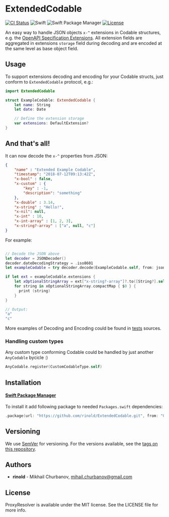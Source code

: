 # ExtendedCodable

[![CI Status](https://img.shields.io/travis/rinold/ExtendedCodable.svg?style=flat)](https://travis-ci.org/rinold/ExtendedCodable)
![Swift](https://img.shields.io/badge/swift-4.1-green.svg)
![Swift Package Manager](https://img.shields.io/badge/spm-+-orange.svg)
[![License](https://img.shields.io/cocoapods/l/ProxyResolver.svg?style=flat)](https://cocoapods.org/pods/ProxyResolver)

An easy way to handle JSON objects `x-^` extensions in Codable structures, e.g. the [OpenAPI Specification Extensions](https://github.com/OAI/OpenAPI-Specification/blob/master/versions/3.0.1.md#specificationExtensions). All extension fields are aggregated in extensions `storage` field during decoding and are encoded at the same level as base object field.

## Usage
To support extensions decoding and encoding for your Codable structs, just conform to `ExtendedCodable` protocol, e.g.:

```swift
import ExtendedCodable

struct ExampleCodable: ExtendedCodable {
    let name: String
    let date: Date

    // Define the extension storage
    var extensions: DefaultExtension?
}
```
## And that's all!

It can now decode the `x-^` properties from JSON:
```json
{
    "name" : "Extended Example Codable",
    "timestamp": "2018-07-12T09:13:42Z",
    "x-bool" : false,
    "x-custom" : {
        "key" : -1,
        "description": "something"
    },
    "x-double" : 3.14,
    "x-string" : "Hello!",
    "x-nil": null,
    "x-int" : 10,
    "x-int-array" : [1, 2, 3],
    "x-string?-array" : ["a", null, "c"]
}
```

For example:
```swift

// Decode the JSON above
let decoder = JSONDecoder()
decoder.dateDecodingStrategy = .iso8601
let exampleCodable = try decoder.decode(ExampleCodable.self, from: jsonData)

if let ext = exampleCodable.extensions {
    let xOptionalStringArray = ext["x-string?-array"]?.to([String?].self)
    for string in xOptionalStringArray.compactMap { $0 } {
      print (string)
    }
}

// Output:
"a"
"c"
```

More examples of Decoding and Encoding could be found in [tests](https://github.com/rinold/ExtendedCodable/blob/master/Tests/ExtendedCodableTests/ExtendedCodableTests.swift) sources.

### Handling custom types

Any custom type conforming Codable could be handled by just another `AnyCodable` bycicle :)

```swift
AnyCodable.register(CustomCodableType.self)
```

## Installation

#### [Swift Package Manager](https://swift.org/package-manager/)

To install it add following package to needed `Packages.swift` dependencies:

```swift
.package(url: "https://github.com/rinold/ExtendedCodable.git", from: "0.1.0")
```

## Versioning

We use [SemVer](http://semver.org/) for versioning. For the versions available, see the [tags on this repository](https://github.com/rinold/ExtendedCodable/tags).

## Authors

* **rinold** - Mikhail Churbanov, mihail.churbanov@gmail.com

## License

ProxyResolver is available under the MIT license. See the LICENSE file for more info.
